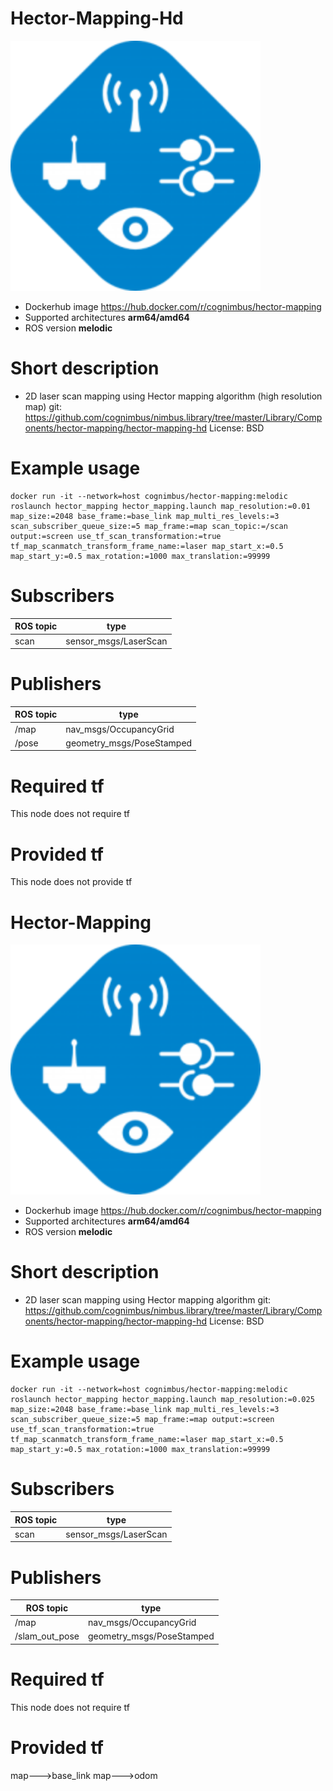 # Hector-Mapping-Hd

<img src="./hector-mapping-hd/hector.png" alt="hector-mapping-hd" width="400"/>

* Dockerhub image https://hub.docker.com/r/cognimbus/hector-mapping
* Supported architectures <b>arm64/amd64</b>
* ROS version <b>melodic</b>

# Short description
* 2D laser scan mapping using Hector mapping algorithm (high resolution map)
git: https://github.com/cognimbus/nimbus.library/tree/master/Library/Components/hector-mapping/hector-mapping-hd
License: BSD

# Example usage
```
docker run -it --network=host cognimbus/hector-mapping:melodic roslaunch hector_mapping hector_mapping.launch map_resolution:=0.01 map_size:=2048 base_frame:=base_link map_multi_res_levels:=3 scan_subscriber_queue_size:=5 map_frame:=map scan_topic:=/scan output:=screen use_tf_scan_transformation:=true tf_map_scanmatch_transform_frame_name:=laser map_start_x:=0.5 map_start_y:=0.5 max_rotation:=1000 max_translation:=99999
```

# Subscribers
ROS topic | type
--- | ---
scan | sensor_msgs/LaserScan


# Publishers
ROS topic | type
--- | ---
/map | nav_msgs/OccupancyGrid
/pose | geometry_msgs/PoseStamped


# Required tf
This node does not require tf


# Provided tf
This node does not provide tf


# Hector-Mapping

<img src="./hector-mapping/hector.png" alt="hector-mapping" width="400"/>

* Dockerhub image https://hub.docker.com/r/cognimbus/hector-mapping
* Supported architectures <b>arm64/amd64</b>
* ROS version <b>melodic</b>

# Short description
* 2D laser scan mapping using Hector mapping algorithm
git: https://github.com/cognimbus/nimbus.library/tree/master/Library/Components/hector-mapping/hector-mapping-hd
License: BSD

# Example usage
```
docker run -it --network=host cognimbus/hector-mapping:melodic roslaunch hector_mapping hector_mapping.launch map_resolution:=0.025 map_size:=2048 base_frame:=base_link map_multi_res_levels:=3 scan_subscriber_queue_size:=5 map_frame:=map output:=screen use_tf_scan_transformation:=true tf_map_scanmatch_transform_frame_name:=laser map_start_x:=0.5 map_start_y:=0.5 max_rotation:=1000 max_translation:=99999
```

# Subscribers
ROS topic | type
--- | ---
scan | sensor_msgs/LaserScan


# Publishers
ROS topic | type
--- | ---
/map | nav_msgs/OccupancyGrid
/slam_out_pose | geometry_msgs/PoseStamped


# Required tf
This node does not require tf


# Provided tf
map--->base_link
map--->odom


